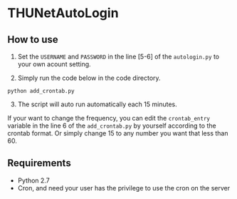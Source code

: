 # THUNetAutoLogin

## How to use
1. Set the `USERNAME` and `PASSWORD` in the line [5-6] of the `autologin.py` to your own acount setting.

2. Simply run the code below in the code directory.
```
python add_crontab.py
```

3. The script will auto run automatically each 15 minutes.

If your want to change the frequency, you can edit the `crontab_entry` variable in the line 6 of the `add_crontab.py` by yourself according to the crontab format. Or simply change 15 to any number you want that less than 60.

## Requirements

* Python 2.7
* Cron, and need your user has the privilege to use the cron on the server

